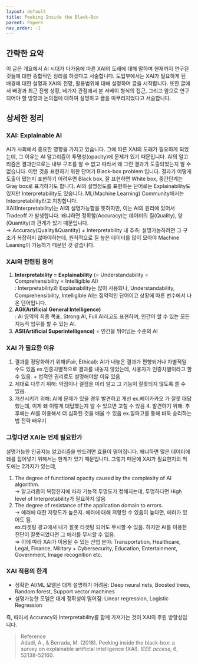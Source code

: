 ```yaml
---
layout: default
title: Peeking Inside the Black-Box
parent: Papers
nav_order: -1
---
```



## 간략한 요약

이 글은 개요에서 AI 시대가 다가옴에 따른 XAI의 도래에 대해 말하며 현재까지 연구된 것들에 대한 종합적인 정리를 하겠다고 서술합니다. 도입부에서는 XAI가 필요하게 된 배경에 대한 설명과 XAI의 전망, 활용범위에 대해 설명하며 글을 시작합니다. 또한 글에서 배경과 최근 진행 상황, 네가지 관점에서 본 서베이 형식의 접근, 그리고 앞으로 연구되어야 할 방향과 논의점에 대하여 설명하고 글을 마무리지었다고 서술합니다.

  

## 상세한 정리

### XAI: Explainable AI 
AI가 사회에서 중요한 영향을 가지고 있습니다. 그에 따른 XAI의 도래가 필요하게 되었는데, 그 이유는 AI 알고리즘이 투명성(opacity)에 문제가 있기 때문입니다. AI의 알고리즘은 결과만으로는 내부 구조를 알 수 없고 따라서 왜 그런 결과가 도출되었는지 알 수 없습니다. 이런 것을 표현하기 위한 단어가 Black-box problem 입니다. 결과가 어떻게 도출이 됐는지 표현하기 어려우면 Black box, 잘 표현하면 White box, 중간단계는 Gray box로 표기하기도 합니다. AI의 설명정도를 표현하는 단어로는 Explainability도 있지만 Interpretability도 있습니다. ML(Machine Learning) Community에서는 Interpretability라고 지칭합니다. <br>
XAI(Interpretability)는 AI의 설명가능함을 뜻하지만, 이는 AI의 원리에 있어서 Tradeoff 가 발생합니다. 왜냐하면 정확함(Accuracy)는 데이터의 질(Quality), 양(Quantity)과 관계가 있기 때문입니다. <br>
→ Accuracy(Quality&Quantity) ≠ Interpretability 내 추측: 설명가능하려면 그 구조가 복잡하지 않아야하는데, 원칙적으로 질 높은 데이터를 많이 모아야 Machine Leaning이 가능하기 때문인 것 같습니다. 

### XAI와 관련된 용어
1. **Interpretability = Explainability** (= Understandability = Comprehensibility = Intelligible AI)<br>
   \: Interpretability와 Explainability는 많이 사용되나, Understandability, Comprehensibility, Intelligible AI는 집약적인 단어이고 상황에 따른 변수에서 나온 단어입니다. 
2. **AGI(Artificial General Intelligence)**<br>
   \: AI 영역의 최종 목표, Strong AI, Full AI라고도 표현하며, 인간이 할 수 있는 모든 지능적 업무를 할 수 있는 AI.  
3. **ASI(Artificial Superintelligence)** = 인간을 뛰어넘는 수준의 AI<br>
   
   
### XAI 가 필요한 이유
1. 결과를 정당화하기 위해(Fair, Ethical): AI가 내놓은 결과가 편향되거나 차별적일 수도 있음 ex.인종차별적으로 결과를 내놓지 않았는데, 사용자가 인종차별이라고 할 수 있음. + 법적인 권리로도 설명해야할 이유 있음 
2. 제대로 다루기 위해: 약점이나 결점을 미리 알고 그 기능이 잘못되지 않도록 쓸 수 있음. 
3. 개선시키기 위해: AI에 문제가 있을 경우 발견하고 개선 ex.헤이카카오 가 잘못 대답했는데, 이게 왜 이렇게 대답했는지 알 수 있으면 고칠 수 있음 4. 발견하기 위해: 추후에는 AI를 이용해서 더 심화된 것을 배울 수 있음 ex.알파고를 통해 바둑 승리하는 법 전략 배우기



### 그렇다면 XAI는 언제 필요한가
설명가능한 인공지능 알고리즘을 만드려면 효율이 떨어집니다. 왜냐하면 많은 데이터에 왜를 집어넣기 위해서는 한계가 있기 때문입니다. 그렇기 때문에 XAI가 필요한지의 척도에는 2가지가 있는데, 
1. The degree of functional opacity caused by the complexity of AI algorithm.<br>→ 알고리즘이 복잡한지에 따라 기능적 투명도가 정해지는데, 투명하다면 High level of Interpretability가 필요하지 않음 
2. The degree of resistance of the application domain to errors. <br>→ 에러에 대한 저항도가 높은지. 에러에 대해 저항할 수 있음이 높다면, 에러가 있어도 됨. <br>ex.타겟팅 광고에서 내가 잘못 타겟팅 되어도 무시할 수 있음. 하지만 AI를 이용한 진단이 잘못되었다면 그 에러를 무시할 수 없음. <br>⇒ 이에 따라 XAI가 이용될 수 있는 산업 분야: Transportation, Healthcare, Legal, Finance, Military + Cybersecurity, Education, Entertainment, Government, Image recognition etc. 

### XAI 적용의 한계
- 정확한 AI/ML 모델은 대게 설명하기 어려움: Deep neural nets, Boosted trees, Random forest, Support vector machines 
- 설명가능한 모델은 대게 정확성이 떨어짐: Linear regression, Logistic Regression



즉, 따라서 Accuracy와 Interpretability를 함께 가져가는 것이 XAI의 주된 방향성입니다.




> Reference<br>
> Adadi, A., & Berrada, M. (2018). Peeking inside the black-box: a survey on explainable artificial intelligence (XAI). _IEEE access_, _6_, 52138-52160.